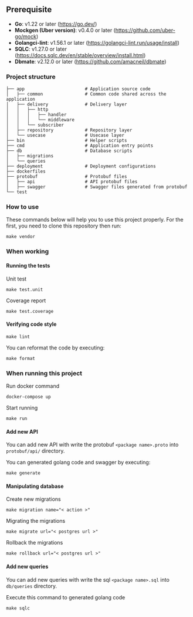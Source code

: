 ## Prerequisite

- **Go**: v1.22 or later (https://go.dev/)
- **Mockgen (Uber version)**: v0.4.0 or later (https://github.com/uber-go/mock)
- **Golangci-lint**: v1.56.1 or later (https://golangci-lint.run/usage/install)
- **SQLC**: v1.27.0 or later (https://docs.sqlc.dev/en/stable/overview/install.html)
- **Dbmate**: v2.12.0 or later (https://github.com/amacneil/dbmate)

### Project structure
```
├── app                       # Application source code
│   ├── common                # Common code shared across the application
│   ├── delivery              # Delivery layer
│   │   ├── http
│   │   │   ├── handler
│   │   │   └── middleware
│   │   └── subscriber
│   ├── repository            # Repository layer
│   └── usecase               # Usecase layer
├── bin                       # Helper scripts
├── cmd                       # Application entry points
├── db                        # Database scripts
│   ├── migrations
│   └── queries
├── deployment                # Deployment configurations
├── dockerfiles
├── protobuf                  # Protobuf files
│   ├── api                   # API protobuf files
│   ├── swagger               # Swagger files generated from protobuf
└── test
```

### How to use

These commands below will help you to use this project properly.
For the first, you need to clone this repository then run:

```
make vendor
```
### When working

#### Running the tests

Unit test
```shell
make test.unit
```

Coverage report
```shell
make test.coverage
```

#### Verifying code style

```shell
make lint
```

You can reformat the code by executing:

```shell
make format
```

### When running this project

Run docker command
```shell
docker-compose up
```
Start running
```shell
make run
```

#### Add new API

You can add new API with write the protobuf `<package name>.proto` into `protobuf/api/` directory.

You can generated golang code and swagger by executing:
```shell
make generate
```

#### Manipulating database

Create new migrations
```shell
make migration name="< action >"
```

Migrating the migrations
```shell
make migrate url="< postgres url >"
```

Rollback the migrations
```shell
make rollback url="< postgres url >"
```

#### Add new queries
You can add new queries with write the sql `<package name>.sql` into `db/queries` directory.

Execute this command to generated golang code
```shell
make sqlc
```
